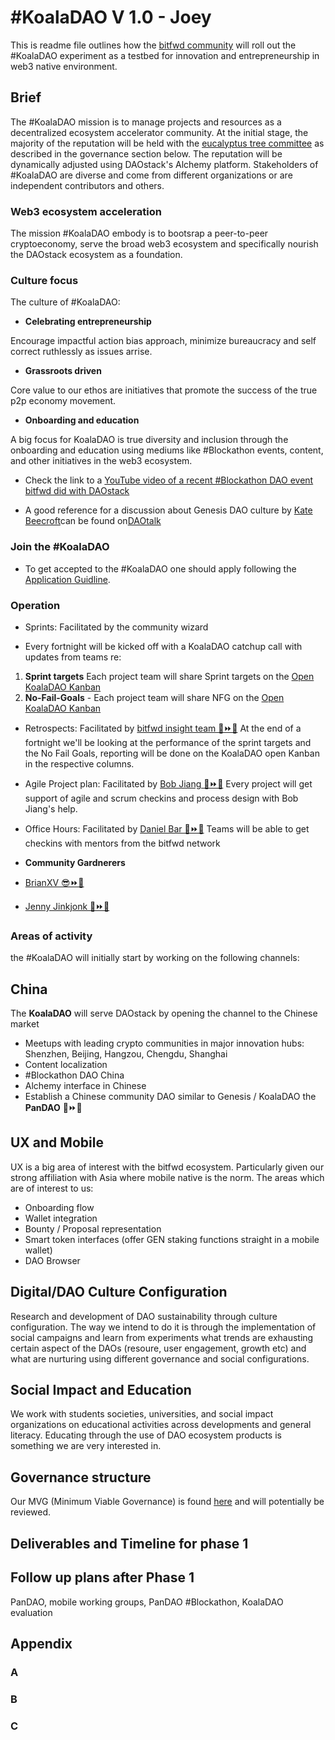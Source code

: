 # #KoalaDAO V 1.0 - Joey
 This is readme file outlines how the [bitfwd community](twitter.com/bitfwdxyz) will roll out the #KoalaDAO experiment as a testbed for innovation and entrepreneurship in web3 native environment. 

## Brief
The #KoalaDAO mission is to manage projects and resources as a decentralized ecosystem accelerator community. At the initial stage, the majority of the reputation will be held with the [eucalyptus tree committee](https://github.com/bitfwdcommunity/KoalaDAO/blob/master/Initial_Rep.MD#60-initial-board--eucalyptus-tree-committee) as described in the governance section below. The reputation will be dynamically adjusted using DAOstack's Alchemy platform. Stakeholders of #KoalaDAO are diverse and come from different organizations or are independent contributors and others. 

### Web3 ecosystem acceleration
The mission #KoalaDAO embody is to bootsrap a peer-to-peer cryptoeconomy, serve the broad web3 ecosystem and specifically nourish the DAOstack ecosystem as a foundation.

### Culture focus
The culture of #KoalaDAO:
- **Celebrating entrepreneurship**

Encourage impactful action bias approach, minimize bureaucracy and self correct ruthlessly as issues arrise. 
 
 - **Grassroots driven** 

Core value to our ethos are initiatives that promote the success of the true p2p economy movement.
  
  - **Onboarding and education** 
  
A big focus for KoalaDAO is true diversity and inclusion through the onboarding and education using mediums like #Blockathon events, content, and other initiatives in the web3 ecosystem.  
  
*  Check the link to a [YouTube video of a recent #Blockathon DAO event bitfwd did with DAOstack](https://www.youtube.com/watch?v=eHsdvfZ4QOU)

* A good reference for a discussion about Genesis DAO culture by [Kate Beecroft](twitter.com/kbeecro)can be found on[DAOtalk](https://daotalk.org/t/do-we-have-a-culture-of-bureacracy-in-genesis/670)

### Join the #KoalaDAO

- To get accepted to the #KoalaDAO one should apply following the [Application Guidline](https://github.com/bitfwdcommunity/KoalaDAO/blob/master/Application_Guideline.MD#application-guidline---koaladao).


### Operation
- Sprints: Facilitated by the community wizard
* Every fortnight will be kicked off with a KoalaDAO catchup call with updates from teams re:
1. **Sprint targets** Each project team will share Sprint targets on the [Open KoalaDAO Kanban](https://github.com/orgs/bitfwdcommunity/projects/1#column-5827086)
1. **No-Fail-Goals** - Each project team will share NFG on the [Open KoalaDAO Kanban](https://github.com/orgs/bitfwdcommunity/projects/1#column-5827082)

- Retrospects: Facilitated by [bitfwd insight team 🐨⏩🌈](twitter.com/bitfwdxyz)
At the end of a fortnight we'll be looking at the performance of the sprint targets and the No Fail Goals, reporting will be done on the KoalaDAO open Kanban in the respective columns. 

- Agile Project plan: Facilitated by [Bob Jiang 🐲⏩🌈](twitter.com/bobjiang123)
Every project will get support of agile and scrum checkins and process design with Bob Jiang's help.

- Office Hours: Facilitated by [Daniel Bar 🥳⏩🌈](twitter.com/danieltbar)
Teams will be able to get checkins with mentors from the bitfwd network

- **Community Gardnerers**

- [BrianXV 😎⏩🌈 ](twitter.com/brianxv15)

- [Jenny Jinkjonk 🦆⏩🌈](twitter.com/notjingjing)



### Areas of activity
the #KoalaDAO will initially start by working on the following channels:


## China
The **KoalaDAO** will serve DAOstack by opening the channel to the Chinese market
- Meetups with leading crypto communities in major innovation hubs: Shenzhen, Beijing, Hangzou, Chengdu, Shanghai
- Content localization
- #Blockathon DAO China 
- Alchemy interface in Chinese
- Establish a Chinese community DAO similar to Genesis / KoalaDAO the **PanDAO** 🐼⏩🌈

## UX and Mobile
UX is a big area of interest with the bitfwd ecosystem. Particularly given our strong affiliation with Asia where mobile native is the norm. The areas which are of interest to us:

- Onboarding flow
- Wallet integration
- Bounty / Proposal representation
- Smart token interfaces (offer GEN staking functions straight in a mobile wallet)
- DAO Browser

## Digital/DAO Culture Configuration 
Research and development of DAO sustainability through culture configuration. The way we intend to do it is through the implementation of social campaigns and learn from experiments what trends are exhausting certain aspect of the DAOs (resoure, user engagement, growth etc) and what are nurturing using different governance and social configurations.

## Social Impact and Education
We work with students societies, universities, and social impact organizations on educational activities across developments and general literacy. Educating through the use of DAO ecosystem products is something we are very interested in. 

## Governance structure

Our MVG (Minimum Viable Governance) is found [here](https://github.com/bitfwdcommunity/KoalaDAO/blob/master/Governance.MD) and will potentially be reviewed.

## Deliverables and Timeline for phase 1 

## Follow up plans after Phase 1
PanDAO, mobile working groups, PanDAO #Blockathon, KoalaDAO evaluation 

## Appendix 

### A

### B

### C

